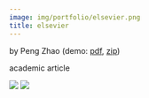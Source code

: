 ```yaml
---
image: img/portfolio/elsevier.png
title: elsevier
---
```


by Peng Zhao (demo: [pdf](https://github.com/pzhaonet/bookdownplus/raw/master/inst2/elsevier/showcase/elsevier.pdf), [zip](https://github.com/pzhaonet/bookdownplus/raw/master/inst/templates/elsevier.zip))

academic article

<!--more-->

[![](https://github.com/pzhaonet/bookdownplus/raw/master/inst2/elsevier/showcase/cover.png)](https://github.com/pzhaonet/bookdownplus/raw/master/inst2/elsevier/showcase/cover.png)
[![](https://github.com/pzhaonet/bookdownplus/raw/master/inst2/elsevier/showcase/elsevier2.png)](https://github.com/pzhaonet/bookdownplus/raw/master/inst2/elsevier/showcase/elsevier2.png)

